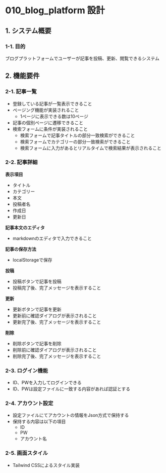 # 010_blog_platform 設計

## 1. システム概要

### 1-1. 目的
ブログプラットフォームでユーザーが記事を投稿、更新、閲覧できるシステム

## 2. 機能要件

### 2-1. 記事一覧
- 登録している記事が一覧表示できること
- ページング機能が実装されること
  - 1ページに表示できる数は10ページ
- 記事の個別ページに遷移できること
- 検索フォームに条件が実装されること
  - 検索フォームで記事タイトルの部分一致検索ができること
  - 検索フォームでカテゴリーの部分一致検索ができること
  - 検索フォームに入力があるとリアルタイムで検索結果が表示されること

### 2-2. 記事詳細
**表示項目**
- タイトル
- カテゴリー
- 本文
- 投稿者名
- 作成日
- 更新日

**記事本文のエディタ**
- markdownのエディタで入力できること

**記事の保存方法**
- localStorageで保存

**投稿**
- 投稿ボタンで記事を投稿
- 投稿完了後、完了メッセージを表示すること

**更新**
- 更新ボタンで記事を更新
- 更新前に確認ダイアログが表示されること
- 更新完了後、完了メッセージを表示すること

**削除**
- 削除ボタンで記事を削除
- 削除前に確認ダイアログが表示されること
- 削除完了後、完了メッセージを表示すること

### 2-3. ログイン機能
- ID、PWを入力してログインできる
- ID、PWは設定ファイルに一致する内容があれば認証とする

### 2-4. アカウント設定
- 設定ファイルにてアカウントの情報をJson方式で保持する
- 保持する内容は以下の項目
  - ID
  - PW
  - アカウント名

### 2-5. 画面スタイル
- Tailwind CSSによるスタイル実装